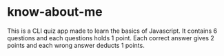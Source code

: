 # know-about-me 

This is a CLI quiz app made to learn the basics of Javascript.
It contains 6 questions and each questions holds 1 point.
Each correct answer gives 2 points and each wrong answer deducts 1 points.

